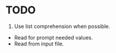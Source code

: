 TODO
====

1. Use list comprehension when possible.
* Read for prompt needed values.
* Read from input file.
